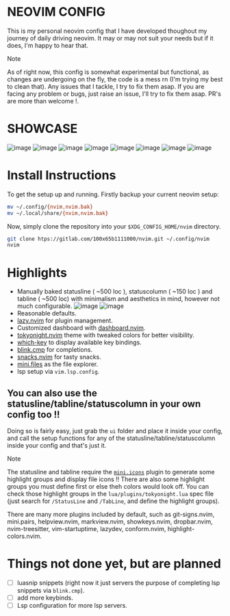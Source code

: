 # NEOVIM CONFIG
This is my personal neovim config that I have developed thoughout my journey of daily driving neovim. It may or may not suit your needs but if it does, I'm happy to hear that.

> [!Note]
> As of right now, this config is somewhat experimental but functional, as changes are undergoing on the fly, the code is a mess rn (I'm trying my best to clean that). Any issues that I tackle, I try to fix them asap.
> If you are facing any problem or bugs, just raise an issue, I'll try to fix them asap. PR's are more than welcome !. 

# SHOWCASE
![image](https://github.com/user-attachments/assets/a3905980-96c2-48b0-b1ff-f425ee9b1022)
![image](https://github.com/user-attachments/assets/bf625347-6098-4033-8cac-7bd0c71a9aeb)
![image](https://github.com/user-attachments/assets/843ac2c7-1375-4c87-9197-f35bb2f543f2)
![image](https://github.com/user-attachments/assets/e39b5f40-885e-4259-8644-ba217f3b6f93)
![image](https://github.com/user-attachments/assets/70ce54dc-72dc-4e0b-956f-285e6729257e)
![image](https://github.com/user-attachments/assets/31c683c3-74c1-4a03-9245-8fac62587c19)
![image](https://github.com/user-attachments/assets/59c74c96-f067-4ee1-98b8-d0250183eb7b)
![image](https://github.com/user-attachments/assets/258eadf4-8ce0-4337-805f-20084439f0ed)


# Install Instructions

To get the setup up and running.
Firstly backup your current neovim setup:

```bash
mv ~/.config/{nvim,nvim.bak}
mv ~/.local/share/{nvim,nvim.bak}
```

Now, simply clone the repository into your `$XDG_CONFIG_HOME/nvim` directory.

```bash
git clone htps://gitlab.com/100x65b1111000/nvim.git ~/.config/nvim
nvim
```

# Highlights
- Manually baked statusline ( ~500 loc ), statuscolumn ( ~150 loc ) and tabline ( ~500 loc) with minimalism and aesthetics in mind, however not much configurable.
![image](https://github.com/user-attachments/assets/a8522a29-dc3e-41af-b23b-c8268ca81a3f)
![image](https://github.com/user-attachments/assets/e0f57119-ba19-4d1b-a8ba-e15b1e8d8f95)
- Reasonable defaults.
- [lazy.nvim](https://github.com/folke/lazy.nvim) for plugin management.
- Customized dashboard with [dashboard.nvim](https://github.com/nvimdev/dashboard.nvim).
- [tokyonight.nvim](https://github.com/folke/tokyonight.nvim) theme with tweaked colors for better visibility.
- [which-key](https://github.com/folke/which-key.nvim) to display available key bindings.
- [blink.cmp](https://github.com/Saghen/blink.cmp) for completions.
- [snacks.nvim](https://github.com/folke/snacks.nvim) for tasty snacks.
- [mini.files](https://github.com/echasnovski/mini.files) as the file explorer.
- lsp setup via `vim.lsp.config`.

## You can also use the statusline/tabline/statuscolumn in your own config too !!
Doing so is fairly easy, just grab the `ui` folder and place it inside your config, and call the setup functions for any of the statusline/tabline/statuscolumn inside your config and that's just it.

> [!Note]
> The statusline and tabline require the [`mini.icons`](https://github.com/echasnovski/mini.icons) plugin to generate some highlight groups and display file icons !!
> There are also some highlight groups you must define first or else theh colors would look off. You can check those highlight groups in the `lua/plugins/tokyonight.lua` spec file (just search for `/StatusLine` and `/TabLine`, and define the highlight groups).




There are many more plugins included by default, such as git-signs.nvim, mini.pairs, helpview.nvim, markview.nvim, showkeys.nvim, dropbar.nvim, nvim-treesitter, vim-startuptime, lazydev, conform.nvim, highlight-colors.nvim.

# Things not done yet, but are planned
- [ ] luasnip snippets (right now it just servers the purpose of completing lsp snippets via `blink.cmp`).
- [ ] add more keybinds.
- [ ] Lsp configuration for more lsp servers.
